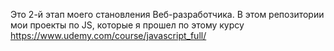 Это 2-й этап моего становления Веб-разработчика.
В этом репозитории мои проекты по JS, которые я прошел по этому курсу https://www.udemy.com/course/javascript_full/
